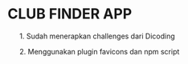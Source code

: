 # CLUB FINDER APP ##

<ul>1. Sudah menerapkan challenges dari Dicoding </ul>
<ul>2. Menggunakan plugin favicons dan npm script</ul>
